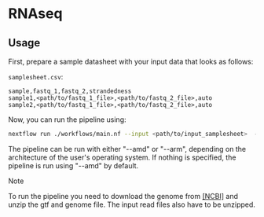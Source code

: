 # RNAseq

## Usage

First, prepare a sample datasheet with your input data that looks as follows:

`samplesheet.csv`:

```csv
sample,fastq_1,fastq_2,strandedness
sample1,<path/to/fastq_1_file>,<path/to/fastq_2_file>,auto
sample2,<path/to/fastq_1_file>,<path/to/fastq_2_file>,auto
```

Now, you can run the pipeline using:

```bash
nextflow run ./workflows/main.nf --input <path/to/input_samplesheet>  --genomeFasta <path/to/input_genomeFasta> --gtfFile <path/to/gtfFile>  -entry RNASEQ [--amd/--arm]
```

The pipeline can be run with either "--amd" or "--arm", depending on the architecture of the user's operating system. If nothing is specified, the pipeline is run using "--amd" by default.

> [!NOTE]
> To run the pipeline you need to download the genome from [[NCBI]](https://ftp.ncbi.nlm.nih.gov/genomes/all/GCF/000/001/635/GCF_000001635.27_GRCm39/GCF_000001635.27_GRCm39_genomic.fna.gz) and unzip the gtf and genome file. 
> The input read files also have to be unzipped.
